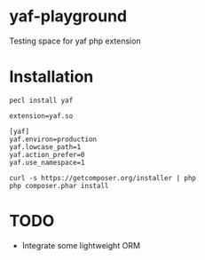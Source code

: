yaf-playground
==============

Testing space for yaf php extension

Installation
============

```
pecl install yaf
```

```
extension=yaf.so

[yaf]
yaf.environ=production
yaf.lowcase_path=1
yaf.action_prefer=0
yaf.use_namespace=1
```

```
curl -s https://getcomposer.org/installer | php
php composer.phar install
```

TODO
====

* Integrate some lightweight ORM
